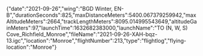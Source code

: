 {"date":"2021-09-26","wing":"BGD Winter, EN-B","durationSeconds":825,"maxDistanceMeters":5400.067379259942,"maxAltitudeMeters":2664,"trackLengthMeters":8095.014995543649,"altitudeGainMeters":97,"launchTime":1632682383000,"launchName":"TO (N, W, S) Cove_Richfield_Monroe","fileName":"2021-09-26-XAH-bqz-13.igc","location":"Monroe","flightNumber":213,"type":"flightlog","flying-location":"Monroe"}
